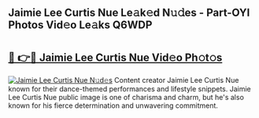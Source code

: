 ## Jaimie Lee Curtis Nue Le𝚊k𝚎d N𝚞𝚍es - Part-OYl Photos Vid𝚎o Le𝚊ks Q6WDP

# <h2><a href="http://fb3dhou.evod.top/?m=Jaimie+Lee+Curtis+Nue">🔗 👉🔴 Jaimie Lee Curtis Nue Vid𝚎o Ph𝚘t𝚘s</a></h2>

[![Jaimie Lee Curtis Nue N𝚞d𝚎s](https://i.imgur.com/8V9OHl7.gif)](http://fb3dhou.evod.top/?m=Jaimie+Lee+Curtis+Nue)
Content creator Jaimie Lee Curtis Nue known for their dance-themed performances and lifestyle snippets. Jaimie Lee Curtis Nue public image is one of charisma and charm, but he's also known for his fierce determination and unwavering commitment. 

